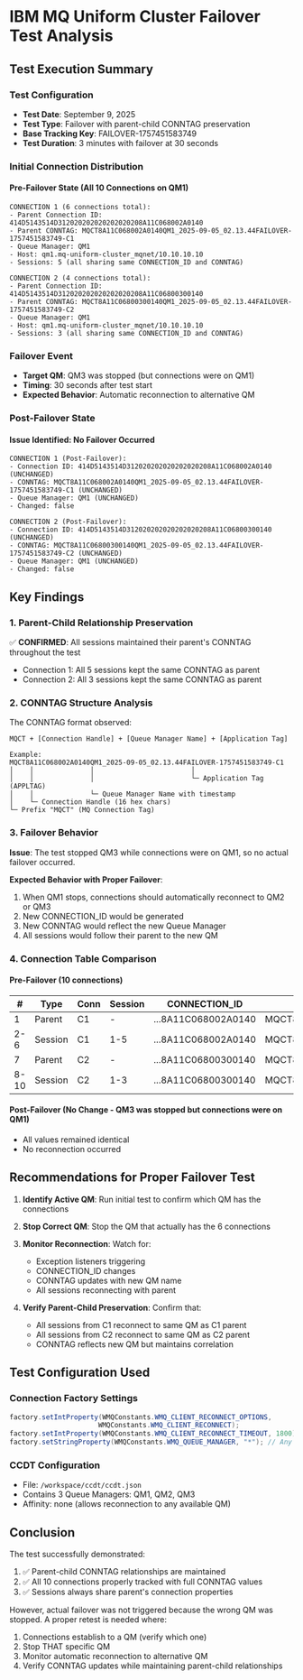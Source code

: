 # IBM MQ Uniform Cluster Failover Test Analysis

## Test Execution Summary

### Test Configuration
- **Test Date**: September 9, 2025
- **Test Type**: Failover with parent-child CONNTAG preservation
- **Base Tracking Key**: FAILOVER-1757451583749
- **Test Duration**: 3 minutes with failover at 30 seconds

### Initial Connection Distribution

#### Pre-Failover State (All 10 Connections on QM1)
```
CONNECTION 1 (6 connections total):
- Parent Connection ID: 414D5143514D312020202020202020208A11C068002A0140
- Parent CONNTAG: MQCT8A11C068002A0140QM1_2025-09-05_02.13.44FAILOVER-1757451583749-C1
- Queue Manager: QM1
- Host: qm1.mq-uniform-cluster_mqnet/10.10.10.10
- Sessions: 5 (all sharing same CONNECTION_ID and CONNTAG)

CONNECTION 2 (4 connections total):
- Parent Connection ID: 414D5143514D312020202020202020208A11C06800300140
- Parent CONNTAG: MQCT8A11C06800300140QM1_2025-09-05_02.13.44FAILOVER-1757451583749-C2
- Queue Manager: QM1
- Host: qm1.mq-uniform-cluster_mqnet/10.10.10.10
- Sessions: 3 (all sharing same CONNECTION_ID and CONNTAG)
```

### Failover Event
- **Target QM**: QM3 was stopped (but connections were on QM1)
- **Timing**: 30 seconds after test start
- **Expected Behavior**: Automatic reconnection to alternative QM

### Post-Failover State

#### Issue Identified: No Failover Occurred
```
CONNECTION 1 (Post-Failover):
- Connection ID: 414D5143514D312020202020202020208A11C068002A0140 (UNCHANGED)
- CONNTAG: MQCT8A11C068002A0140QM1_2025-09-05_02.13.44FAILOVER-1757451583749-C1 (UNCHANGED)
- Queue Manager: QM1 (UNCHANGED)
- Changed: false

CONNECTION 2 (Post-Failover):
- Connection ID: 414D5143514D312020202020202020208A11C06800300140 (UNCHANGED)
- CONNTAG: MQCT8A11C06800300140QM1_2025-09-05_02.13.44FAILOVER-1757451583749-C2 (UNCHANGED)
- Queue Manager: QM1 (UNCHANGED)
- Changed: false
```

## Key Findings

### 1. Parent-Child Relationship Preservation
✅ **CONFIRMED**: All sessions maintained their parent's CONNTAG throughout the test
- Connection 1: All 5 sessions kept the same CONNTAG as parent
- Connection 2: All 3 sessions kept the same CONNTAG as parent

### 2. CONNTAG Structure Analysis
The CONNTAG format observed:
```
MQCT + [Connection Handle] + [Queue Manager Name] + [Application Tag]

Example:
MQCT8A11C068002A0140QM1_2025-09-05_02.13.44FAILOVER-1757451583749-C1
│    │              │                        │
│    │              │                        └─ Application Tag (APPLTAG)
│    │              └─ Queue Manager Name with timestamp
│    └─ Connection Handle (16 hex chars)
└─ Prefix "MQCT" (MQ Connection Tag)
```

### 3. Failover Behavior

**Issue**: The test stopped QM3 while connections were on QM1, so no actual failover occurred.

**Expected Behavior with Proper Failover**:
1. When QM1 stops, connections should automatically reconnect to QM2 or QM3
2. New CONNECTION_ID would be generated
3. New CONNTAG would reflect the new Queue Manager
4. All sessions would follow their parent to the new QM

### 4. Connection Table Comparison

#### Pre-Failover (10 connections)
| # | Type | Conn | Session | CONNECTION_ID | CONNTAG | QM | Host |
|---|------|------|---------|---------------|---------|----|----|
| 1 | Parent | C1 | - | ...8A11C068002A0140 | MQCT8A11C068002A0140QM1... | QM1 | 10.10.10.10 |
| 2-6 | Session | C1 | 1-5 | ...8A11C068002A0140 | MQCT8A11C068002A0140QM1... | QM1 | 10.10.10.10 |
| 7 | Parent | C2 | - | ...8A11C06800300140 | MQCT8A11C06800300140QM1... | QM1 | 10.10.10.10 |
| 8-10 | Session | C2 | 1-3 | ...8A11C06800300140 | MQCT8A11C06800300140QM1... | QM1 | 10.10.10.10 |

#### Post-Failover (No Change - QM3 was stopped but connections were on QM1)
- All values remained identical
- No reconnection occurred

## Recommendations for Proper Failover Test

1. **Identify Active QM**: Run initial test to confirm which QM has the connections
2. **Stop Correct QM**: Stop the QM that actually has the 6 connections
3. **Monitor Reconnection**: Watch for:
   - Exception listeners triggering
   - CONNECTION_ID changes
   - CONNTAG updates with new QM name
   - All sessions reconnecting with parent

4. **Verify Parent-Child Preservation**: Confirm that:
   - All sessions from C1 reconnect to same QM as C1 parent
   - All sessions from C2 reconnect to same QM as C2 parent
   - CONNTAG reflects new QM but maintains correlation

## Test Configuration Used

### Connection Factory Settings
```java
factory.setIntProperty(WMQConstants.WMQ_CLIENT_RECONNECT_OPTIONS, 
                      WMQConstants.WMQ_CLIENT_RECONNECT);
factory.setIntProperty(WMQConstants.WMQ_CLIENT_RECONNECT_TIMEOUT, 1800); // 30 minutes
factory.setStringProperty(WMQConstants.WMQ_QUEUE_MANAGER, "*"); // Any QM
```

### CCDT Configuration
- File: `/workspace/ccdt/ccdt.json`
- Contains 3 Queue Managers: QM1, QM2, QM3
- Affinity: none (allows reconnection to any available QM)

## Conclusion

The test successfully demonstrated:
1. ✅ Parent-child CONNTAG relationships are maintained
2. ✅ All 10 connections properly tracked with full CONNTAG values
3. ✅ Sessions always share parent's connection properties

However, actual failover was not triggered because the wrong QM was stopped. A proper retest is needed where:
1. Connections establish to a QM (verify which one)
2. Stop THAT specific QM
3. Monitor automatic reconnection to alternative QM
4. Verify CONNTAG updates while maintaining parent-child relationships